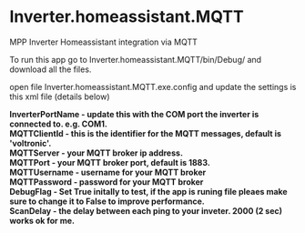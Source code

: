 # Inverter.homeassistant.MQTT
MPP Inverter Homeassistant integration via MQTT

To run this app go to Inverter.homeassistant.MQTT/bin/Debug/ and download all the files.

open file Inverter.homeassistant.MQTT.exe.config and update the settings is this xml file (details below)

<b>InverterPortName<b/> - update this with the COM port the inverter is connected to. e.g. COM1.<br/>
<b>MQTTClientId<b/> - this is the identifier for the MQTT messages, default is 'voltronic'.<br/>
<b>MQTTServer<b/> - your MQTT broker ip address.<br/>
<b>MQTTPort<b/> - your MQTT broker port, default is 1883.<br/>
<b>MQTTUsername<b/> - username for your MQTT broker<br/>
<b>MQTTPassword<b/> - password for your MQTT broker<br/>
<b>DebugFlag<b/> - Set True initally to test, if the app is runing file pleaes make sure to change it to False to improve performance.<br/>
<b>ScanDelay<b/> - the delay between each ping to your inveter. 2000 (2 sec) works ok for me.<br/>


